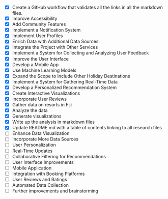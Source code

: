 
- [x] Create a GitHub workflow that validates all the links in all the markdown files.
- [x] Improve Accessibility
- [x] Add Community Features
- [x] Implement a Notification System
- [x] Implement User Profiles
- [x] Enrich Data with Additional Data Sources
- [x] Integrate the Project with Other Services
- [x] Implement a System for Collecting and Analyzing User Feedback
- [x] Improve the User Interface
- [x] Develop a Mobile App
- [x] Use Machine Learning Models
- [x] Expand the Scope to Include Other Holiday Destinations
- [x] Implement a System for Gathering Real-Time Data
- [x] Develop a Personalized Recommendation System
- [x] Create Interactive Visualizations
- [x] Incorporate User Reviews
- [x] Gather data on resorts in Fiji
- [x] Analyze the data
- [x] Generate visualizations
- [x] Write up the analysis in markdown files
- [x] Update README.md with a table of contents linking to all research files
- [ ] Enhance Data Visualization
- [ ] Incorporate More Data Sources
- [ ] User Personalization
- [ ] Real-Time Updates
- [ ] Collaborative Filtering for Recommendations
- [ ] User Interface Improvements
- [ ] Mobile Application
- [ ] Integration with Booking Platforms
- [ ] User Reviews and Ratings
- [ ] Automated Data Collection
- [ ] Further improvements and brainstorming

